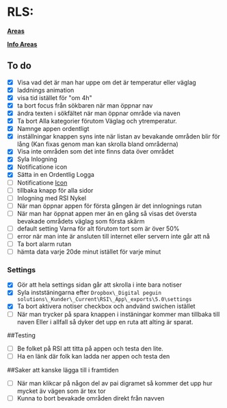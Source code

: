 # RLS:

[**Areas**](http://163.172.101.14:8000/api//forecasts)

[**Info Areas**](http://163.172.101.14:8000/api//area/1427@1497772800)

## To do
-[x] Visa vad det är man har uppe om det är temperatur eller väglag
-[x] laddnings animation
-[x] visa tid istället för "om 4h"
-[x] ta bort focus från sökbaren när man öppnar nav
-[x] ändra texten i sökfältet när man öppnar område via naven
-[x] Ta bort Alla kategorier förutom Väglag och ytremperatur.
-[x] Namnge appen ordentligt
-[x] inställningar knappen syns inte när listan av bevakande områden blir för lång
  (Kan fixas genom man kan skrolla bland områderna)
-[x] Visa inte områden som det inte finns data över området
-[x] Syla Inlogning
-[x] Notificatione icon
-[x] Sätta in en Ordentlig Logga
-[ ] Notificatione [Icon](https://stackoverflow.com/questions/30795431/icon-not-displaying-in-notification-white-square-shown-instead)
-[ ] tillbaka knapp för alla sidor
-[ ] Inlogning med RSI Nykel
-[ ] När man öppnar appen för första gången är det innlognings rutan
-[ ] När man har öppnat appen mer än en gång så visas det översta bevakade områdets väglag som första skärm
-[ ] default setting Varna för alt förutom tort som är över 50%
-[ ] error när man inte är ansluten till internet eller servern inte går att nå
-[ ] Ta bort alarm rutan
-[ ] hämta data varje 20de minut istället för varje minut

### Settings
-[x] Gör att hela settings sidan går att skrolla i inte bara notiser
-[x] Syla inststäningarna efter `Dropbox\_Digital peguin solutions\_Kunder\_Current\RSI\_App\_exports\5.0\settings`
-[x] Ta bort aktivera notiser checkbox och andvänd swichen istället
-[ ] När man trycker på spara knappen i instäningar kommer man tillbaka till naven Eller i allfall så dyker det upp en ruta att alting är sparat.

##Testing
-[ ] Be folket på RSI att titta på appen och testa den lite.
-[ ] Ha en länk där folk kan ladda ner appen och testa den

##Saker att kanske lägga till i framtiden
-[ ] När man klikcar på någon del av pai 
    digramet så kommer det upp hur mycket äv vägen som är tex tor
-[ ] Kunna to bort bevakade områden direkt från navven